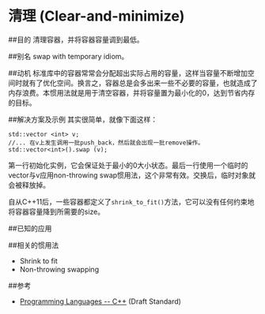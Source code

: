 # 清理 (Clear-and-minimize)
##目的
清理容器，并将容器容量调到最低。

##别名
swap with temporary idiom。

##动机
标准库中的容器常常会分配超出实际占用的容量，这样当容量不断增加空间时就有了优化空间。换言之，容器总是会多出来一些不必要的容量，也就造成了内存浪费。本惯用法就是用于清空容器，并将容量置为最小化的0，达到节省内存的目标。

##解决方案及示例
其实很简单，就像下面这样：
```
std::vector <int> v;
//... 在v上发生调用一批push_back，然后就会出现一批remove操作。
std::vector<int>().swap (v);
```
第一行初始化实例，它会保证处于最小的0大小状态。最后一行使用一个临时的vector与v应用non-throwing swap惯用法，这个非常有效。交换后，临时对象就会被释放掉。

自从C++11后，一些容器都定义了`shrink_to_fit()`方法，它可以没有任何约束地将容器容量降到所需要的size。

##已知的应用

##相关的惯用法
* Shrink to fit
* Non-throwing swapping

##参考
* [Programming Languages -- C++](http://open-std.org/jtc1/sc22/wg21/docs/papers/2008/n2800.pdf) (Draft Standard)
